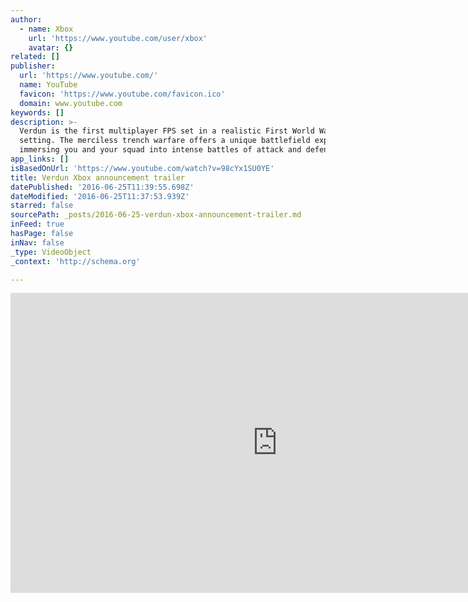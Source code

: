 ```yaml
---
author:
  - name: Xbox
    url: 'https://www.youtube.com/user/xbox'
    avatar: {}
related: []
publisher:
  url: 'https://www.youtube.com/'
  name: YouTube
  favicon: 'https://www.youtube.com/favicon.ico'
  domain: www.youtube.com
keywords: []
description: >-
  Verdun is the first multiplayer FPS set in a realistic First World War
  setting. The merciless trench warfare offers a unique battlefield experience,
  immersing you and your squad into intense battles of attack and defense.
app_links: []
isBasedOnUrl: 'https://www.youtube.com/watch?v=98cYx1SU0YE'
title: Verdun Xbox announcement trailer
datePublished: '2016-06-25T11:39:55.698Z'
dateModified: '2016-06-25T11:37:53.939Z'
starred: false
sourcePath: _posts/2016-06-25-verdun-xbox-announcement-trailer.md
inFeed: true
hasPage: false
inNav: false
_type: VideoObject
_context: 'http://schema.org'

---
```

<iframe src="https://cdn.embedly.com/widgets/media.html?src=https%3A%2F%2Fwww.youtube.com%2Fembed%2F98cYx1SU0YE%3Ffeature%3Doembed&amp;url=http%3A%2F%2Fwww.youtube.com%2Fwatch%3Fv%3D98cYx1SU0YE&amp;image=https%3A%2F%2Fi.ytimg.com%2Fvi%2F98cYx1SU0YE%2Fhqdefault.jpg&amp;key=b7d04c9b404c499eba89ee7072e1c4f7&amp;type=text%2Fhtml&amp;schema=youtube" width="854" height="480" scrolling="no" frameborder="0" allowfullscreen="" style=""></iframe>